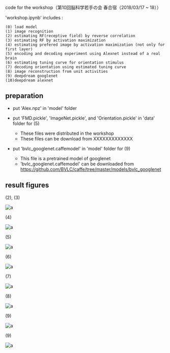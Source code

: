 code for the workshop（第10回脳科学若手の会 春合宿（2018/03/17 ~ 18））

'workshop.ipynb' includes :

    (0) load model
    (1) image recognition
    (2) estimating RF(receptive field) by reverse correlation
    (3) estimating RF by activation maximization
    (4) estimating prefered image by activation maximization (not only for first layer)
    (5) encoding and decoding experiment using Alexnet instead of a real brain
    (6) estimating tuning curve for orientation stimulus
    (7) decoding orientation using estimated tuning curve
    (8) image reconstruction from unit activities
    (9) deepdream googlenet
    (10)deepdream alexnet

## preparation

*   put 'Alex.npz' in 'model' folder
*   put 'FMD.pickle', 'ImageNet.pickle', and 'Orientation.pickle' in 'data' folder for (5)

	*   These files were distributed in the workshop
	*   These files can be download from XXXXXXXXXXXXX

*   put 'bvlc_googlenet.caffemodel' in 'model' folder for (9)

	*   This file is a pretrained model of googlenet
	*   'bvlc_googlenet.caffemodel' can be downloaded from https://github.com/BVLC/caffe/tree/master/models/bvlc_googlenet


## result figures

(2), (3)

<img src="https://github.com/mrkmakr/workshop/blob/master/fig/RF_rc_am.png" alt="a" title="a">

(4)

<img src="https://github.com/mrkmakr/workshop/blob/master/fig/activation_maximization.png" alt="a" title="a">

(5)

<img src="https://github.com/mrkmakr/workshop/blob/master/fig/enc_dec_acc.png" alt="a" title="a">

(6)

<img src="https://github.com/mrkmakr/workshop/blob/master/fig/tuning_curve_and_weight.png" alt="a" title="a">

(7)

<img src="https://github.com/mrkmakr/workshop/blob/master/fig/orientation_decoding.png" alt="a" title="a">

(8)

<img src="https://github.com/mrkmakr/workshop/blob/master/fig/icnn.png" alt="a" title="a">

(9)

<img src="https://github.com/mrkmakr/workshop/blob/master/fig/dream_google.png" alt="a" title="a">

(9)

<img src="https://github.com/mrkmakr/workshop/blob/master/fig/dream_alex.png" alt="a" title="a">
